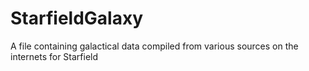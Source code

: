 # StarfieldGalaxy
A file containing galactical data compiled from various sources on the internets for Starfield 
